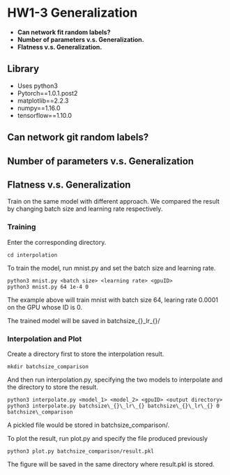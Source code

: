 # HW1-3 Generalization

* **Can network fit random labels?**
* **Number of parameters v.s. Generalization.**
* **Flatness v.s. Generalization.**

## Library

* Uses python3
* Pytorch==1.0.1.post2
* matplotlib==2.2.3
* numpy==1.16.0
* tensorflow==1.10.0

## Can network git random labels?

## Number of parameters v.s. Generalization

## Flatness v.s. Generalization

Train on the same model with different approach. We compared the result by changing batch size and learning rate respectively.

### Training

Enter the corresponding directory.

```
cd interpolation
```

To train the model, run mnist.py and set the batch size and learning rate.

```
python3 mnist.py <batch size> <learning rate> <gpuID>
python3 mnist.py 64 1e-4 0
```

The example above will train mnist with batch size 64, learing rate 0.0001 on the GPU whose ID is 0.

The trained model will be saved in batchsize\_{}\_lr\_{}/

### Interpolation and Plot

Create a directory first to store the interpolation result.

```
mkdir batchsize_comparison
```

And then run interpolation.py, specifying the two models to interpolate and the directory to store the result.

```
python3 interpolate.py <model_1> <model_2> <gpuID> <output directory>
python3 interpolate.py batchsize\_{}\_lr\_{} batchsize\_{}\_lr\_{} 0 batchsize\_comparison
```

A pickled file would be stored in batchsize\_comparison/.

To plot the result, run plot.py and specify the file produced previously

```
python3 plot.py batchsize_comparison/result.pkl
```

The figure will be saved in the same directory where result.pkl is stored.
